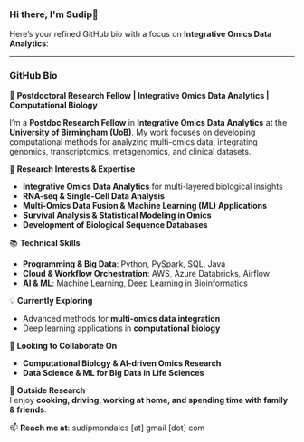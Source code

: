 ### Hi there, I'm Sudip👋

<!--
**sudipcs/sudipcs** is a ✨ _special_ ✨ repository because its `README.md` (this file) appears on your GitHub profile.

Here are some ideas to get you started:

- 🔭 I’m currently working on ...
- 🌱 I’m currently learning ...
- 👯 I’m looking to collaborate on ...
- 🤔 I’m looking for help with ...
- 💬 Ask me about ...
- 📫 How to reach me: ...
- 😄 Pronouns: ...
- ⚡ Fun fact: ...
-->

Here’s your refined GitHub bio with a focus on **Integrative Omics Data Analytics**:  

---

### **GitHub Bio**  

🚀 **Postdoctoral Research Fellow | Integrative Omics Data Analytics | Computational Biology**  

I’m a **Postdoc Research Fellow** in **Integrative Omics Data Analytics** at the **University of Birmingham (UoB)**. My work focuses on developing computational methods for analyzing multi-omics data, integrating genomics, transcriptomics, metagenomics, and clinical datasets.  

🔬 **Research Interests & Expertise**  
- **Integrative Omics Data Analytics** for multi-layered biological insights  
- **RNA-seq & Single-Cell Data Analysis**  
- **Multi-Omics Data Fusion & Machine Learning (ML) Applications**  
- **Survival Analysis & Statistical Modeling in Omics**  
- **Development of Biological Sequence Databases**  

📚 **Technical Skills**  
- **Programming & Big Data**: Python, PySpark, SQL, Java  
- **Cloud & Workflow Orchestration**: AWS, Azure Databricks, Airflow  
- **AI & ML**: Machine Learning, Deep Learning in Bioinformatics  

💡 **Currently Exploring**  
- Advanced methods for **multi-omics data integration**  
- Deep learning applications in **computational biology**  

💞️ **Looking to Collaborate On**  
- **Computational Biology & AI-driven Omics Research**  
- **Data Science & ML for Big Data in Life Sciences**  

🏡 **Outside Research**  
I enjoy **cooking, driving, working at home, and spending time with family & friends**.  

📫 **Reach me at**: sudipmondalcs [at] gmail [dot] com  
